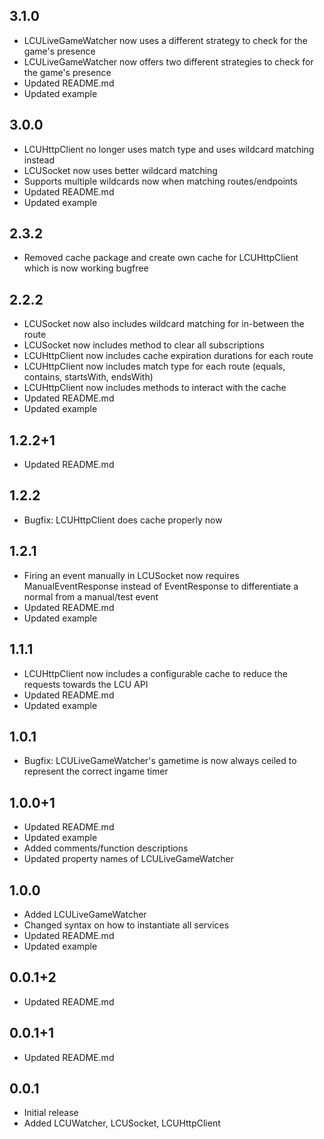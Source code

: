 ## 3.1.0

* LCULiveGameWatcher now uses a different strategy to check for the game's presence
* LCULiveGameWatcher now offers two different strategies to check for the game's presence
* Updated README.md
* Updated example

## 3.0.0

* LCUHttpClient no longer uses match type and uses wildcard matching instead
* LCUSocket now uses better wildcard matching
* Supports multiple wildcards now when matching routes/endpoints
* Updated README.md
* Updated example

## 2.3.2

* Removed cache package and create own cache for LCUHttpClient which is now working bugfree

## 2.2.2

* LCUSocket now also includes wildcard matching for in-between the route
* LCUSocket now includes method to clear all subscriptions
* LCUHttpClient now includes cache expiration durations for each route
* LCUHttpClient now includes match type for each route (equals, contains, startsWith, endsWith)
* LCUHttpClient now includes methods to interact with the cache
* Updated README.md
* Updated example

## 1.2.2+1

* Updated README.md

## 1.2.2

* Bugfix: LCUHttpClient does cache properly now

## 1.2.1

* Firing an event manually in LCUSocket now requires ManualEventResponse instead of EventResponse to differentiate a normal from a manual/test event
* Updated README.md
* Updated example

## 1.1.1

* LCUHttpClient now includes a configurable cache to reduce the requests towards the LCU API
* Updated README.md
* Updated example

## 1.0.1

* Bugfix: LCULiveGameWatcher's gametime is now always ceiled to represent the correct ingame timer

## 1.0.0+1

* Updated README.md
* Updated example
* Added comments/function descriptions
* Updated property names of LCULiveGameWatcher

## 1.0.0

* Added LCULiveGameWatcher
* Changed syntax on how to instantiate all services
* Updated README.md
* Updated example

## 0.0.1+2

* Updated README.md

## 0.0.1+1

* Updated README.md

## 0.0.1

* Initial release
* Added LCUWatcher, LCUSocket, LCUHttpClient